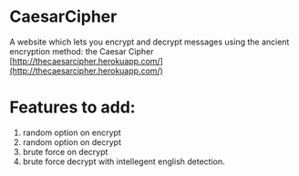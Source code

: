 # CaesarCipher
A website which lets you encrypt and decrypt messages using the ancient encryption method: the Caesar Cipher
[http://thecaesarcipher.herokuapp.com/](http://thecaesarcipher.herokuapp.com/)

# Features to add:
1. random option on encrypt
2. random option on decrypt
3. brute force on decrypt
4. brute force decrypt with intellegent english detection.

